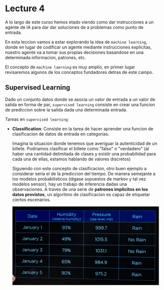 # Lecture 4

A lo largo de este curso hemos etado viendo como dar instrucciones a un agente de IA para dar dar soluciones de a problemas como punto de entrada.

En esta leccion vamos a estar explorando la idea de `machine learning`, donde en lugar de codificar un agente mediante instrucciones explicitas, nuestro agente va a tomar sus propias decisiones basandose en una determinada informacion, patrones, etc.

El concepto de `machine laerning` es muy amplio, en primer lugar revisaremos algunos de los conceptos fundadores detras de este campo.

## Supervised Learning

Dado un conjunto datos donde se asocia un valor de entrada a un valor de salida en forma de par, `supervised learning` consiste en crear una funcion de prediccion sobre la salida dada una determinada entrada.

Tareas en `supervised learning`:

- **Classification**: Consiste en la tarea de hacer aprender una funcion de clasificacion de datos de entrada en categorias.

  Imagina la situacion donde tenemos que averiguar la autenticidad de un billete. Podriamos clasificar el billete como "falso" o "verdadero" (al haber una cantidad delimitada de clases y existir una probabilidad para cada una de ellas, estamos hablando de valores discretos)

  Siguiendo con este concepto de clasificacion, otro buen ejemplo a considerar seria el de la prediccion del tiempo. De manera semejante a los modelos probabilisticos (digase supuestos de markov y tal vez modelos sensor), hay un trabajo de inferencia dadas una observaciones. A traves de una serie de **patrones implicitos en los datos provistos**, un algoritmo de clasificacion es capaz de etiquetar ciertos escenarios.

  ![observated-data-classification](./imgs/observated-data-classification.png)
